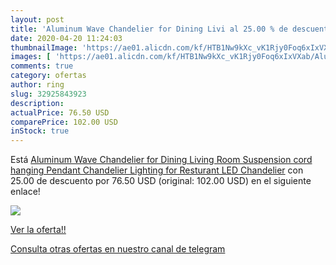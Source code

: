 ```yaml
---
layout: post
title: 'Aluminum Wave Chandelier for Dining Livi al 25.00 % de descuento'
date: 2020-04-20 11:24:03
thumbnailImage: 'https://ae01.alicdn.com/kf/HTB1Nw9kXc_vK1Rjy0Foq6xIxVXab/Aluminum-Wave-Chandelier-for-Dining-Living-Room-Suspension-cord-hanging-Pendant-Chandelier-Lighting-for-Resturant-LED.jpg_350x350._SL200_.jpg'
images: [ 'https://ae01.alicdn.com/kf/HTB1Nw9kXc_vK1Rjy0Foq6xIxVXab/Aluminum-Wave-Chandelier-for-Dining-Living-Room-Suspension-cord-hanging-Pendant-Chandelier-Lighting-for-Resturant-LED.jpg_350x350._SL200_.jpg' ]
comments: true
category: ofertas
author: ring
slug: 32925843923
description:
actualPrice: 76.50 USD
comparePrice: 102.00 USD
inStock: true
---
```


Está [Aluminum Wave Chandelier for Dining Living Room Suspension cord hanging Pendant Chandelier Lighting for Resturant LED Chandelier](https://www.amazon.com/dp/32925843923/?tag=redken08-20) con 25.00 de descuento por 76.50 USD (original: 102.00 USD) en el siguiente enlace!

[![](https://ae01.alicdn.com/kf/HTB1Nw9kXc_vK1Rjy0Foq6xIxVXab/Aluminum-Wave-Chandelier-for-Dining-Living-Room-Suspension-cord-hanging-Pendant-Chandelier-Lighting-for-Resturant-LED.jpg_350x350._SL200_.jpg)](https://www.amazon.com/dp/32925843923/?tag=redken08-20)

[Ver la oferta!!](https://www.amazon.com/dp/32925843923/?tag=redken08-20)

[Consulta otras ofertas en nuestro canal de telegram](https://t.me/s/ofertas25)
